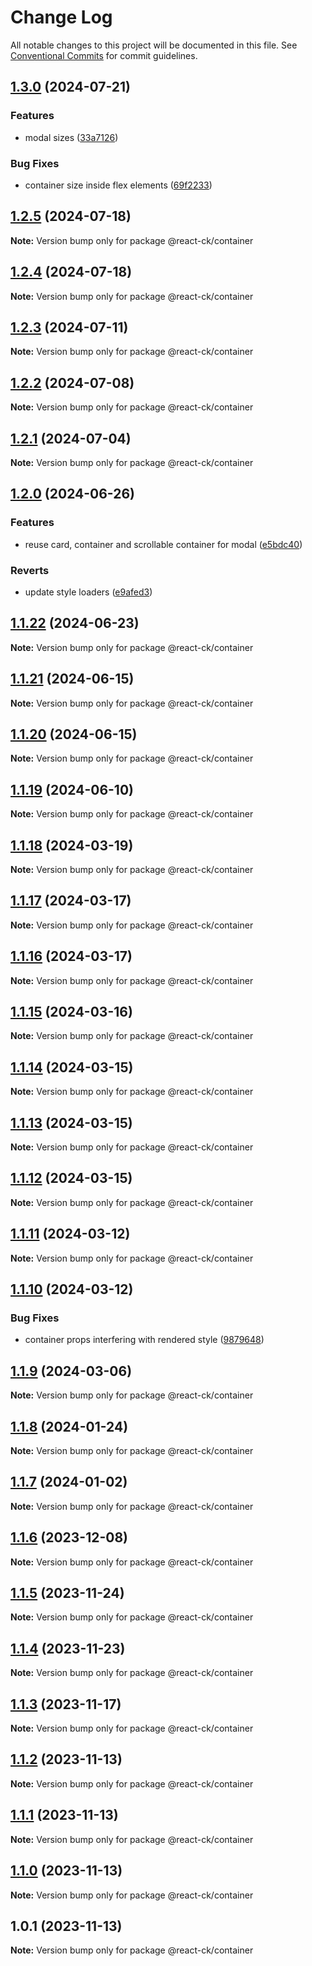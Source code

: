 # Change Log

All notable changes to this project will be documented in this file.
See [Conventional Commits](https://conventionalcommits.org) for commit guidelines.

## [1.3.0](https://github.com/abelflopes/react-ck/compare/@react-ck/container@1.2.5...@react-ck/container@1.3.0) (2024-07-21)


### Features

* modal sizes ([33a7126](https://github.com/abelflopes/react-ck/commit/33a7126554ff5a6a6744ce3e47ac5e2c3df388c2))


### Bug Fixes

* container size inside flex elements ([69f2233](https://github.com/abelflopes/react-ck/commit/69f2233a38fd804bb195856ab665f541d066c7a5))



## [1.2.5](https://github.com/abelflopes/react-ck/compare/@react-ck/container@1.2.4...@react-ck/container@1.2.5) (2024-07-18)

**Note:** Version bump only for package @react-ck/container





## [1.2.4](https://github.com/abelflopes/react-ck/compare/@react-ck/container@1.2.3...@react-ck/container@1.2.4) (2024-07-18)

**Note:** Version bump only for package @react-ck/container





## [1.2.3](https://github.com/abelflopes/react-ck/compare/@react-ck/container@1.2.2...@react-ck/container@1.2.3) (2024-07-11)

**Note:** Version bump only for package @react-ck/container





## [1.2.2](https://github.com/abelflopes/react-ck/compare/@react-ck/container@1.2.1...@react-ck/container@1.2.2) (2024-07-08)

**Note:** Version bump only for package @react-ck/container





## [1.2.1](https://github.com/abelflopes/react-ck/compare/@react-ck/container@1.2.0...@react-ck/container@1.2.1) (2024-07-04)

**Note:** Version bump only for package @react-ck/container





## [1.2.0](https://github.com/abelflopes/react-ck/compare/@react-ck/container@1.1.22...@react-ck/container@1.2.0) (2024-06-26)


### Features

* reuse card, container and scrollable container for modal ([e5bdc40](https://github.com/abelflopes/react-ck/commit/e5bdc40c953a5336aad33cf01a362534087e1ff7))


### Reverts

* update style loaders ([e9afed3](https://github.com/abelflopes/react-ck/commit/e9afed309e7893e95b4b02cceb7e9636670740b8))



## [1.1.22](https://github.com/abelflopes/react-ck/compare/@react-ck/container@1.1.21...@react-ck/container@1.1.22) (2024-06-23)

**Note:** Version bump only for package @react-ck/container





## [1.1.21](https://github.com/abelflopes/react-ck/compare/@react-ck/container@1.1.20...@react-ck/container@1.1.21) (2024-06-15)

**Note:** Version bump only for package @react-ck/container





## [1.1.20](https://github.com/abelflopes/react-ck/compare/@react-ck/container@1.1.19...@react-ck/container@1.1.20) (2024-06-15)

**Note:** Version bump only for package @react-ck/container





## [1.1.19](https://github.com/abelflopes/react-ck/compare/@react-ck/container@1.1.18...@react-ck/container@1.1.19) (2024-06-10)

**Note:** Version bump only for package @react-ck/container





## [1.1.18](https://github.com/abelflopes/react-ck/compare/@react-ck/container@1.1.17...@react-ck/container@1.1.18) (2024-03-19)

**Note:** Version bump only for package @react-ck/container





## [1.1.17](https://github.com/abelflopes/react-ck/compare/@react-ck/container@1.1.16...@react-ck/container@1.1.17) (2024-03-17)

**Note:** Version bump only for package @react-ck/container





## [1.1.16](https://github.com/abelflopes/react-ck/compare/@react-ck/container@1.1.15...@react-ck/container@1.1.16) (2024-03-17)

**Note:** Version bump only for package @react-ck/container





## [1.1.15](https://github.com/abelflopes/react-ck/compare/@react-ck/container@1.1.14...@react-ck/container@1.1.15) (2024-03-16)

**Note:** Version bump only for package @react-ck/container





## [1.1.14](https://github.com/abelflopes/react-ck/compare/@react-ck/container@1.1.13...@react-ck/container@1.1.14) (2024-03-15)

**Note:** Version bump only for package @react-ck/container





## [1.1.13](https://github.com/abelflopes/react-ck/compare/@react-ck/container@1.1.12...@react-ck/container@1.1.13) (2024-03-15)

**Note:** Version bump only for package @react-ck/container





## [1.1.12](https://github.com/abelflopes/react-ck/compare/@react-ck/container@1.1.11...@react-ck/container@1.1.12) (2024-03-15)

**Note:** Version bump only for package @react-ck/container





## [1.1.11](https://github.com/abelflopes/react-ck/compare/@react-ck/container@1.1.10...@react-ck/container@1.1.11) (2024-03-12)

**Note:** Version bump only for package @react-ck/container





## [1.1.10](https://github.com/abelflopes/react-ck/compare/@react-ck/container@1.1.9...@react-ck/container@1.1.10) (2024-03-12)


### Bug Fixes

* container props interfering with rendered style ([9879648](https://github.com/abelflopes/react-ck/commit/9879648e013659271764ab9aa432d41f973d8548))



## [1.1.9](https://github.com/abelflopes/react-ck/compare/@react-ck/container@1.1.8...@react-ck/container@1.1.9) (2024-03-06)

**Note:** Version bump only for package @react-ck/container





## [1.1.8](https://github.com/abelflopes/react-ck/compare/@react-ck/container@1.1.7...@react-ck/container@1.1.8) (2024-01-24)

**Note:** Version bump only for package @react-ck/container





## [1.1.7](https://github.com/abelflopes/react-ck/compare/@react-ck/container@1.1.6...@react-ck/container@1.1.7) (2024-01-02)

**Note:** Version bump only for package @react-ck/container





## [1.1.6](https://github.com/abelflopes/react-ck/compare/@react-ck/container@1.1.5...@react-ck/container@1.1.6) (2023-12-08)

**Note:** Version bump only for package @react-ck/container





## [1.1.5](https://github.com/abelflopes/react-ck/compare/@react-ck/container@1.1.4...@react-ck/container@1.1.5) (2023-11-24)

**Note:** Version bump only for package @react-ck/container





## [1.1.4](https://github.com/abelflopes/react-ck/compare/@react-ck/container@1.1.3...@react-ck/container@1.1.4) (2023-11-23)

**Note:** Version bump only for package @react-ck/container





## [1.1.3](https://github.com/abelflopes/react-ck/compare/@react-ck/container@1.1.2...@react-ck/container@1.1.3) (2023-11-17)

**Note:** Version bump only for package @react-ck/container





## [1.1.2](https://github.com/abelflopes/react-ck/compare/@react-ck/container@1.1.1...@react-ck/container@1.1.2) (2023-11-13)

**Note:** Version bump only for package @react-ck/container





## [1.1.1](https://github.com/abelflopes/react-ck/compare/@react-ck/container@1.1.0...@react-ck/container@1.1.1) (2023-11-13)

**Note:** Version bump only for package @react-ck/container





## [1.1.0](https://github.com/abelflopes/react-ck/compare/@react-ck/container@1.0.1...@react-ck/container@1.1.0) (2023-11-13)

**Note:** Version bump only for package @react-ck/container





## 1.0.1 (2023-11-13)

**Note:** Version bump only for package @react-ck/container
